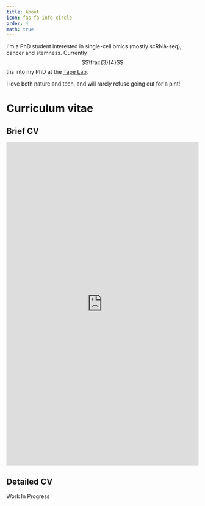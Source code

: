 ```yaml
---
title: About
icon: fas fa-info-circle
order: 4
math: true
---
```


I'm a PhD student interested in single-cell omics (mostly scRNA-seq), cancer 
and stemness. Currently $$\frac{3}{4}$$ths into my PhD at the [Tape Lab](http://tape-lab.com/).

I love both nature and tech, and will rarely refuse going out for 
a pint!
<!-- Girldfirend and I love travelling.
SHe also draws and you can check out her portfolio and store in here. -->

# Curriculum vitae

## Brief CV

<iframe src="https://docs.google.com/gview?url=https://raw.githubusercontent.com/FerranC96/FerranC96.github.io/main/assets/FerranCardoso_22_CV.pdf&embedded=true" style="width:600px; height:846px; max-width: 100%" frameborder="0"></iframe> 

## Detailed CV

Work In Progress

<!-- Badge test:
{{ site.linkedin_badge }} -->

<a rel="me" href="https://fosstodon.org/@ferranc96"></a>
